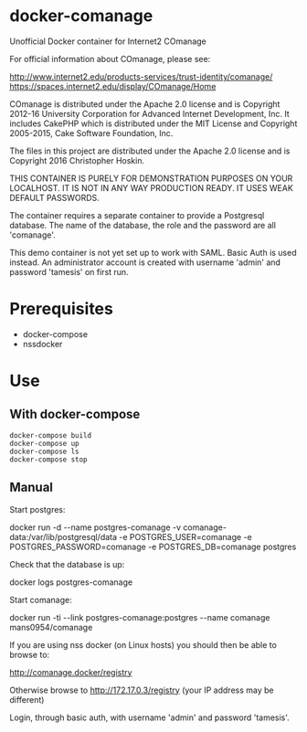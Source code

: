 # docker-comanage
Unofficial Docker container for Internet2 COmanage

For official information about COmanage, please see:

http://www.internet2.edu/products-services/trust-identity/comanage/
https://spaces.internet2.edu/display/COmanage/Home

COmanage is distributed under the Apache 2.0 license and is Copyright 2012-16 University Corporation for Advanced Internet Development, Inc. It includes CakePHP which is distributed under the MIT License and Copyright 2005-2015, Cake Software Foundation, Inc.

The files in this project are distributed under the Apache 2.0 license and is Copyright 2016 Christopher Hoskin.

THIS CONTAINER IS PURELY FOR DEMONSTRATION PURPOSES ON YOUR LOCALHOST. IT IS NOT IN ANY WAY PRODUCTION READY. IT USES WEAK DEFAULT PASSWORDS.

The container requires a separate container to provide a Postgresql database. The name of the database, the role and the password are all 'comanage'.

This demo container is not yet set up to work with SAML. Basic Auth is used instead. An administrator account is created with username 'admin' and password 'tamesis' on first run.

# Prerequisites

* docker-compose
* nssdocker

# Use

## With docker-compose

```
docker-compose build
docker-compose up
docker-compose ls
docker-compose stop
```


## Manual

Start postgres:

docker run -d --name postgres-comanage -v comanage-data:/var/lib/postgresql/data -e POSTGRES_USER=comanage -e POSTGRES_PASSWORD=comanage -e POSTGRES_DB=comanage postgres

Check that the database is up:

docker logs postgres-comanage

Start comanage:

docker run -ti --link postgres-comanage:postgres --name comanage mans0954/comanage

If you are using nss docker (on Linux hosts) you should then be able to browse to:

http://comanage.docker/registry

Otherwise browse to http://172.17.0.3/registry (your IP address may be different)

Login, through basic auth, with username 'admin' and password 'tamesis'.

